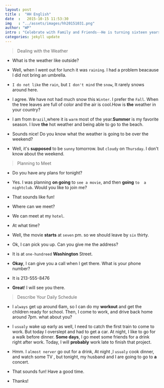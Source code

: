 ```yaml
---
layout: post
title :  "HH English"
date  :   2015-10-15 11:53:30
img   : "../assets/images/hh20151031.png"
author: "WP"
intro : "Celebrate with Family and Friends--He is turning sixteen years old so it is a big deal for him because he can now get his driver's license. We are having a family dinner with his favorite foods and then a big birthday cake."
categories: jekyll update
---
```


>Dealing with the Weather

* What is the weather like outside?

* Well, when I went out for lunch it was `raining`. I had a problem beacause I did not bring an umbrella.

* `I do not like` the `rain`, but `I don't mind` the `snow`, It rarely snows around here.

* I agree. We have not had much snow this `Winter`. I prefer the `Fall`. When the tree leaves are full of color and the air is cool.How is <b class="error">the</b> weather in your country?

* I am from `Brazil`,where it is `warm` most of the year.<b class="error">Summer</b> is my favorite season. I love <b class="error">the</b> hot weather and being able to go to the beach.

* Sounds nice! Do you know what the weather is going to be over the weekend?

* Well, it's <b class="error">supposed</b> to be `sunny` tomorrow. but `cloudy` on `Thursday`. I don't know about the weekend.


>Planning to Meet

* Do you have any plans for tonight?

* Yes. I was planning <b class="error">on going</b> to `see a movie`, and then <b class="error">going</b> `to  a nightclub`. Would you like to join me?

* That sounds like fun!

* Where can we meet?

* We can meet at my `hotel`.

* At what time?  

* Well, the movie <b class="error">starts</b> at `seven` pm. so we should leave by `six` thirty.

* Ok, I can pick you up. Can you give me the address?

* It is at `one-hundreed` <b class="error">Washington</b> Street.

* <b class="error">Okay</b>, I can give you a call when I get there. What is your phone number?

* It is 213-555-8476

* <b class="error">Great</b>! I will see you there.  


> Describe Your Daily Schedule

* I `always` get up around 6am, so I can do my <b class="error">workout</b> and get the children ready for school. Then, I come to work, and drive back home around 7pm. what about you?

* I `usualy` wake up early as well, I need to catch the first train to come to work. But today I overslept and had to get a car. At night, I like to go for a walk before dinner. <b class="error">Some days</b>, I go meet some friends for a drink right after work. Today, I will <b class="error">probably</b> work late to finish that project.

* Hmm. I `almost nerver` go out for a drink, At night ,I `usualy` cook dinner, and watch some TV , but tonight, my husband and I are going to go to <b class="error">a</b> concert.

* That sounds fun! Have a good time.

* Thanks!  


